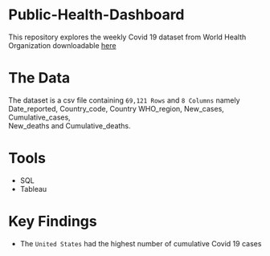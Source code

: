 # Public-Health-Dashboard
This repository explores the weekly Covid 19 dataset from World Health Organization downloadable [here](WHO-COVID-19-global-data.csv)

# The Data
The dataset is a csv file containing `69,121 Rows` and `8 Columns` namely Date_reported,	Country_code,	Country	WHO_region,	New_cases,	Cumulative_cases,	
New_deaths and Cumulative_deaths.

# Tools
- SQL
- Tableau
# Key Findings
- The `United States` had the highest number of cumulative Covid 19 cases
